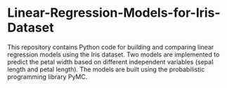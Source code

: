 # Linear-Regression-Models-for-Iris-Dataset
This repository contains Python code for building and comparing linear regression models using the Iris dataset. Two models are implemented to predict the petal width based on different independent variables (sepal length and petal length). The models are built using the probabilistic programming library PyMC.
